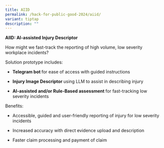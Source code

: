 ```yaml
---
title: AIID
permalink: /hack-for-public-good-2024/aiid/
variant: tiptap
description: ""
---
```

<p><strong>AIID: AI-assisted Injury Descriptor</strong>
</p>
<p>How might we fast-track the reporting of high volume, low severity workplace
incidents?</p>
<p>Solution prototype includes:</p>
<ul>
<li>
<p><strong>Telegram bot </strong>for ease of access with guided instructions</p>
</li>
<li>
<p><strong>Injury Image Descriptor </strong>using LLM to assist in describing
injury&nbsp;</p>
</li>
<li>
<p><strong>AI-assisted and/or Rule-Based assessment </strong>for fast-tracking
low severity incidents</p>
</li>
</ul>
<p>Benefits:&nbsp;</p>
<ul>
<li>
<p>Accessible, guided and user-friendly reporting of injury for low severity
incidents</p>
</li>
<li>
<p>Increased accuracy with direct evidence upload and description</p>
</li>
<li>
<p>Faster claim processing and payment of claim
<br>
</p>
</li>
</ul>
<p></p>